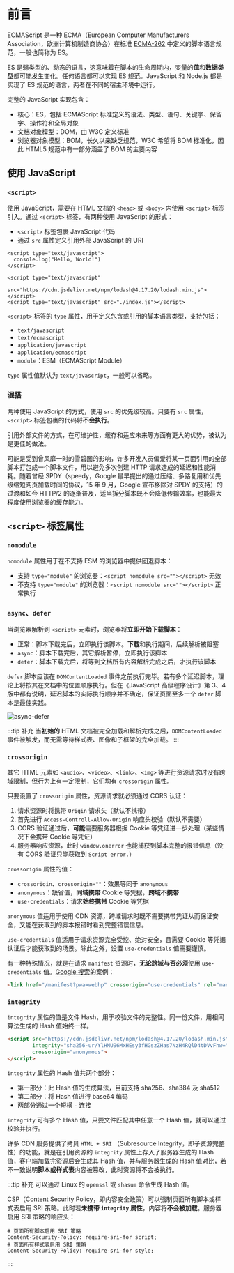 # 前言

ECMAScript 是一种 ECMA（European Computer Manufacturers Association，欧洲计算机制造商协会）在标准 [ECMA-262](https://262.ecma-international.org/) 中定义的脚本语言规范，一般也简称为 ES。

ES 是弱类型的、动态的语言，这意味着在脚本的生命周期内，变量的**值**和**数据类型**都可能发生变化。任何语言都可以实现 ES 规范。JavaScript 和 Node.js 都是实现了 ES 规范的语言，两者在不同的宿主环境中运行。

完整的 JavaScript 实现包含：
- 核心：ES，包括 ECMAScript 标准定义的语法、类型、语句、关键字、保留字、操作符和全局对象
- 文档对象模型：DOM，由 W3C 定义标准
- 浏览器对象模型：BOM，长久以来缺乏规范，W3C 希望将 BOM 标准化，因此 HTML5 规范中有一部分涵盖了 BOM 的主要内容


## 使用 JavaScript

### `<script>`

使用 JavaScript，需要在 HTML 文档的 `<head>` 或 `<body>` 内使用 `<script>` 标签引入。通过 `<script>` 标签，有两种使用 JavaScript 的形式：
- `<script>` 标签包裹 JavaScript 代码
- 通过 `src` 属性定义引用外部 JavaScript 的 URI

```JS
<script type="text/javascript">
  console.log("Hello, World!")
</script>
```

```JS
<script type="text/javascript"
        src="https://cdn.jsdelivr.net/npm/lodash@4.17.20/lodash.min.js">
</script>
<script type="text/javascript" src="./index.js"></script>
```

`<script>` 标签的 `type` 属性，用于定义包含或引用的脚本语言类型，支持包括：
- `text/javascript`
- `text/ecmascript`
- `application/javascript`
- `application/ecmascript`
- `module`：ESM（ECMAScript Module）

`type` 属性值默认为 `text/javascript`，一般可以省略。

### 混搭

两种使用 JavaScript 的方式，使用 `src` 的优先级较高。只要有 `src` 属性，`<script>` 标签包裹的代码将**不会执行**。

引用外部文件的方式，在可维护性，缓存和适应未来等方面有更大的优势，被认为是更佳的做法。

可能是受到曾风靡一时的雪碧图的影响，许多开发人员偏爱将某一页面引用的全部脚本打包成一个脚本文件，用以避免多次创建 HTTP 请求造成的延迟和性能消耗。随着曾经 SPDY（speedy，Google 最早提出的通过压缩、多路复用和优先级缩短网页加载时间的协议，15 年 9 月，Google 宣布移除对 SPDY 的支持）的过渡和如今 HTTP/2 的逐渐普及，适当拆分脚本既不会降低传输效率，也能最大程度使用浏览器的缓存能力。

## `<script>` 标签属性

### `nomodule`

`nomodule` 属性用于在不支持 ESM 的浏览器中提供回退脚本：
- 支持 `type="module"` 的浏览器：`<script nomodule src=""></script>` 无效
- 不支持 `type="module"` 的浏览器：`<script nomodule src=""></script>` 正常执行

### `async`、`defer`

当浏览器解析到 `<script>` 元素时，浏览器将**立即开始下载脚本**：
- 正常：脚本下载完后，立即执行该脚本。**下载**和执行期间，后续解析被阻塞
- `async`：脚本下载完后，其它解析暂停，立即执行该脚本
- `defer`：脚本下载完后，将等到文档所有内容解析完成之后，才执行该脚本

`defer` 脚本应该在 `DOMContentLoaded` 事件之前执行完毕。若有多个延迟脚本，理论上将按其在文档中的位置顺序执行。但在《JavaScript 高级程序设计》第 3、4 版中都有说明，延迟脚本的实际执行顺序并不确定，保证页面至多一个 `defer` 脚本是最佳实践。

![async-defer](/ES%20核心-前言/async-defer.jpg)

:::tip 补充
当**初始的** HTML 文档被完全加载和解析完成之后，`DOMContentLoaded` 事件被触发，而无需等待样式表、图像和子框架的完全加载。
:::

### `crossorigin`

其它 HTML 元素如 `<audio>`、`<video>`、`<link>`、`<img>` 等进行资源请求时没有跨域限制，但行为上有一定限制，它们均有 `crossorigin` 属性。

只要设置了 `crossorigin` 属性，资源请求就必须通过 CORS 认证：
1. 请求资源时将携带 `Origin` 请求头（默认不携带）
2. 首先进行 `Access-Controll-Allow-Origin` 响应头校验（默认不需要）
3. CORS 验证通过后，**可能**需要服务器根据 Cookie 等凭证进一步处理（某些情况下会携带 Cookie 等凭证）
4. 服务器响应资源，此时 `window.onerror` 也能捕获到脚本完整的报错信息（没有 CORS 验证只能获取到 `Script error.`） 

`crossorigin` 属性的值：
- `crossorigin`、`crossorigin=""`：效果等同于 `anonymous`
- `anonymous`：缺省值，**同域携带** Cookie 等凭据，**跨域不携带**
- `use-credentials`：请求**始终携带** Cookie 等凭据

`anonymous` 值适用于使用 CDN 资源，跨域请求时既不需要携带凭证从而保证安全，又能在获取到的脚本报错时看到完整错误信息。

`use-credentials` 值适用于请求资源完全受控、绝对安全，且需要 Cookie 等凭据认证后才能获取到的场景。除此之外，设置 `use-credentials` 值需要谨慎。

有一种特殊情况，就是在请求 `manifest` 资源时，**无论跨域与否必须**使用 `use-credentials` 值。[Google 搜索](https://www.google.com/)的案例：

```HTML
<link href="/manifest?pwa=webhp" crossorigin="use-credentials" rel="manifest">
```

### `integrity`

`integrity` 属性的值是文件 Hash，用于校验文件的完整性。同一份文件，用相同算法生成的 Hash 值始终一样。

```HTML
<script src="https://cdn.jsdelivr.net/npm/lodash@4.17.20/lodash.min.js" 
        integrity="sha256-ur/YlHMU96MxHEsy3fHGszZHas7NzH4RQlD4tDVvFhw=" 
        crossorigin="anonymous">
</script>
```

`integrity` 属性的 Hash 值共两个部分：
- 第一部分：此 Hash 值的生成算法，目前支持 sha256、sha384 及 sha512
- 第二部分：将 Hash 值进行 base64 编码
- 两部分通过一个短横 `-` 连接


`integrity` 可有多个 Hash 值，只要文件匹配其中任意一个 Hash 值，就可以通过校验并执行。

许多 CDN 服务提供了拷贝 `HTML + SRI` （Subresource Integrity，即子资源完整性）的功能，就是在引用资源的 `integrity` 属性上存入了服务器生成的 Hash 值，客户端加载完资源后会生成其 Hash 值，并与服务器生成的 Hash 值对比，若不一致说明**脚本或样式表**内容被篡改，此时资源将不会被执行。

:::tip 补充
可以通过 Linux 的 `openssl` 或 `shasum` 命令生成 Hash 值。

CSP（Content Security Policy，即内容安全政策）可以强制页面所有脚本或样式表启用 SRI 策略。此时若**未携带 `integrity` 属性**，内容将**不会被加载**。服务器启用 SRI 策略的响应头：

```HTTP
# 页面所有脚本启用 SRI 策略
Content-Security-Policy: require-sri-for script;
# 页面所有样式表启用 SRI 策略
Content-Security-Policy: require-sri-for style;
```
:::

